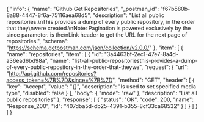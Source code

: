 {
  "info": {
    "name": "Github Get Repositories",
    "_postman_id": "f67b580b-8a88-4447-8f6a-75116aea68d5",
    "description": "List all public repositories.\nThis provides a dump of every public repository, in the order that they\nwere created.\nNote: Pagination is powered exclusively by the since parameter. is the\nLink header to get the URL for the next page of repositories.",
    "schema": "https://schema.getpostman.com/json/collection/v2.0.0/"
  },
  "item": [
    {
      "name": "repositories",
      "item": [
        {
          "id": "3a4463bf-2ec1-47e7-8a4d-a36ead6bd98a",
          "name": "list-all-public-repositoriesthis-provides-a-dump-of-every-public-repository-in-the-order-that-theywe",
          "request": {
            "url": "http://api.github.com/repositories?access_token=%7B%7D&since=%7B%7D",
            "method": "GET",
            "header": [
              {
                "key": "Accept",
                "value": "{}",
                "description": "Is used to set specified media type",
                "disabled": false
              }
            ],
            "body": {
              "mode": "raw"
            },
            "description": "List all public repositories"
          },
          "response": [
            {
              "status": "OK",
              "code": 200,
              "name": "Response_200",
              "id": "407dba5d-db25-4391-b355-8cf33ca68532"
            }
          ]
        }
      ]
    }
  ]
}